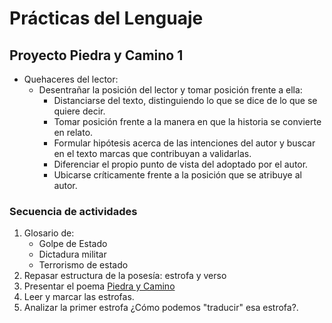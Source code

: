 # Prácticas del Lenguaje

## Proyecto Piedra y Camino 1

* Quehaceres del lector:
    *  Desentrañar la posición del lector y tomar posición frente a ella:
        * Distanciarse del texto, distinguiendo lo que se dice de lo que se quiere decir.
        * Tomar posición frente a la manera en que la historia se convierte en relato.
        * Formular hipótesis acerca de las intenciones del autor y buscar en el texto marcas que contribuyan a validarlas.
        * Diferenciar el propio punto de vista del adoptado por el autor.
        * Ubicarse críticamente frente a la posición que se atribuye al autor.

### Secuencia de actividades

1. Glosario de:
   - Golpe de Estado
   - Dictadura militar
   - Terrorismo de estado
2. Repasar estructura de la posesía: estrofa y verso
2. Presentar el poema [Piedra y Camino](piedra_y_camino.md)
3. Leer y marcar las estrofas.
4. Analizar la primer estrofa ¿Cómo podemos "traducir" esa estrofa?.
